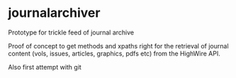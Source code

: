 journalarchiver
===============

Prototype for trickle feed of journal archive

Proof of concept to get methods and xpaths right for the retrieval of journal content
(vols, issues, articles, graphics, pdfs etc) from the HighWire API.

Also first attempt with git
